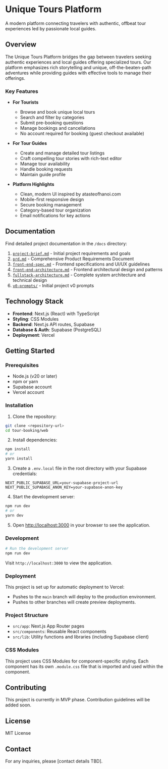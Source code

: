 # Unique Tours Platform

A modern platform connecting travelers with authentic, offbeat tour experiences led by passionate local guides.

## Overview

The Unique Tours Platform bridges the gap between travelers seeking authentic experiences and local guides offering specialized tours. Our platform emphasizes rich storytelling and unique, off-the-beaten-path adventures while providing guides with effective tools to manage their offerings.

### Key Features

- **For Tourists**
  - Browse and book unique local tours
  - Search and filter by categories
  - Submit pre-booking questions
  - Manage bookings and cancellations
  - No account required for booking (guest checkout available)

- **For Tour Guides**
  - Create and manage detailed tour listings
  - Craft compelling tour stories with rich-text editor
  - Manage tour availability
  - Handle booking requests
  - Maintain guide profile

- **Platform Highlights**
  - Clean, modern UI inspired by atasteofhanoi.com
  - Mobile-first responsive design
  - Secure booking management
  - Category-based tour organization
  - Email notifications for key actions

## Documentation

Find detailed project documentation in the `/docs` directory:

1. [`project-brief.md`](/docs/project-brief.md) - Initial project requirements and goals
2. [`prd.md`](/docs/prd.md) - Comprehensive Product Requirements Document
3. [`front-end-spec.md`](/docs/front-end-spec.md) - Frontend specifications and UI/UX guidelines
4. [`front-end-architecture.md`](/docs/front-end-architecture.md) - Frontend architectural design and patterns
5. [`fullstack-architecture.md`](/docs/fullstack-architecture.md) - Complete system architecture and technical design
6. [`v0-prompts/`](/docs/v0-prompts/) - Initial project v0 prompts

## Technology Stack

- **Frontend**: Next.js (React) with TypeScript
- **Styling**: CSS Modules
- **Backend**: Next.js API routes, Supabase
- **Database & Auth**: Supabase (PostgreSQL)
- **Deployment**: Vercel

## Getting Started

### Prerequisites

- Node.js (v20 or later)
- npm or yarn
- Supabase account
- Vercel account

### Installation

1. Clone the repository:
```bash
git clone <repository-url>
cd tour-booking/web
```

2. Install dependencies:
```bash
npm install
# or
yarn install
```

3. Create a `.env.local` file in the root directory with your Supabase credentials:
```
NEXT_PUBLIC_SUPABASE_URL=your-supabase-project-url
NEXT_PUBLIC_SUPABASE_ANON_KEY=your-supabase-anon-key
```

4. Start the development server:
```bash
npm run dev
# or
yarn dev
```

5. Open [http://localhost:3000](http://localhost:3000) in your browser to see the application.

### Development

```bash
# Run the development server
npm run dev
```

Visit `http://localhost:3000` to view the application.

### Deployment

This project is set up for automatic deployment to Vercel:

- Pushes to the `main` branch will deploy to the production environment.
- Pushes to other branches will create preview deployments.

### Project Structure

- `src/app`: Next.js App Router pages
- `src/components`: Reusable React components
- `src/lib`: Utility functions and libraries (including Supabase client)

### CSS Modules

This project uses CSS Modules for component-specific styling. Each component has its own `.module.css` file that is imported and used within the component.

## Contributing

This project is currently in MVP phase. Contribution guidelines will be added soon.

## License

MIT License

## Contact

For any inquiries, please [contact details TBD].
